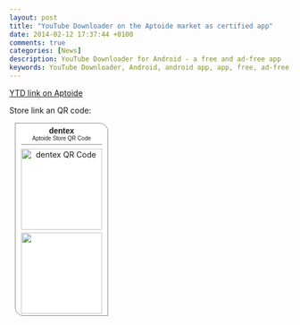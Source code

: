 ```yaml
---
layout: post
title: "YouTube Downloader on the Aptoide market as certified app"
date: 2014-02-12 17:37:44 +0100
comments: true
categories: [News]
description: YouTube Downloader for Android - a free and ad-free app
keywords: YouTube Downloader, Android, android app, app, free, ad-free, no ads, dentex, video, YouTube, downloader, market, Aptoide
---
```

[YTD link on Aptoide](http://dentex.store.aptoide.com/app/market/dentex.youtube.downloader/85/5568059/YouTube%20Downloader)

Store link an QR code:
<a href="http://dentex.store.aptoide.com" style="border:none;text-decoration:none;display:inline;" target="_blank"><div style="margin:10px;padding:5px 10px;border:#888 solid 1px;width:145px;	background:#FFF;text-align:center;-moz-border-radius:0px 15px;border-radius:0px 15px;"><div style="color:#666;font-size:14px;font-family:Arial;border-bottom:#888 solid 1px;padding-bottom:5px;"><b>dentex</b><br /><span style="font-size:10px">Aptoide Store QR Code</span></div><img style="border:none;margin:7px 0px;width:145px;height:145px;" src="http://dentex.store.aptoide.com/images/qrcodes/7d549820a3701607914948285647ab4c.png" alt="dentex QR Code" /><br /><img src="https://www.aptoide.com/includes/themes/default/images/bazaar_snippetbutton.png" width="145" style="margin:-3px -5px;padding:1px;"/></div></a>
